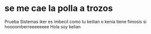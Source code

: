 # se me cae la polla a trozos
Prueba Sistemas
iker es imbecil
como tu
keilian o kenia tiene fimosis
si hoooomberreeeeeeee
Hola soy kelian
